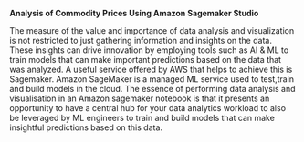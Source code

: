 **Analysis of Commodity Prices Using Amazon Sagemaker Studio**

The measure of the value and importance of data analysis and visualization is not restricted to just gathering information and insights on the data. These insights can drive innovation by employing tools such as AI & ML to train models that can make important predictions based on the data that was analyzed. A useful service offered by AWS that helps to achieve this is Sagemaker. Amazon SageMaker is a managed ML service used to test,train and build models in the cloud. The essence of performing data analysis and visualisation in an Amazon sagemaker notebook is that it presents an opportunity to have a central hub for your data analytics workload to also be leveraged by ML engineers to train and build models that can make insightful predictions based on this data.   
